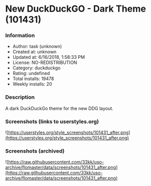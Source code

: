 # New DuckDuckGO - Dark Theme (101431)

### Information
- Author: task (unknown)
- Created at: unknown
- Updated at: 6/16/2018, 1:58:33 PM
- License: NO-REDISTRIBUTION
- Category: duckduckgo
- Rating: undefined
- Total installs: 19478
- Weekly installs: 20


### Description
A dark DuckDuckGo theme for the new DDG layout.


### Screenshots (links to userstyles.org)
![https://userstyles.org/style_screenshots/101431_after.png](https://userstyles.org/style_screenshots/101431_after.png)


### Screenshots (archived)
![https://raw.githubusercontent.com/33kk/uso-archive/flomaster/data/screenshots/101431_after.png](https://raw.githubusercontent.com/33kk/uso-archive/flomaster/data/screenshots/101431_after.png)
